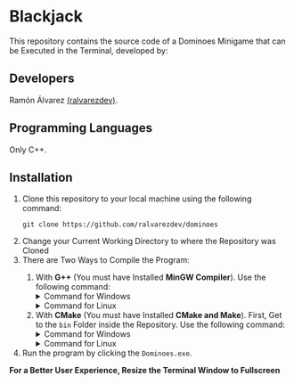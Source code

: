 # Blackjack
This repository contains the source code of a Dominoes Minigame that can be Executed in the Terminal, developed by:

## Developers
Ramón Álvarez <a href="https://github.com/ralvarezdev">(ralvarezdev)</a>.

## Programming Languages
Only C++.

## Installation

<ol>
<li>Clone this repository to your local machine using the following command:

```git clone https://github.com/ralvarezdev/dominoes```
</li>

<li>Change your Current Working Directory to where the Repository was Cloned</li>

<li>There are Two Ways to Compile the Program:</li>

<ol>
<li>With <strong>G++</strong> (You must have Installed <strong>MinGW Compiler</strong>). Use the following command:

<details>
<summary>Command for Windows</summary>

```g++ -o bin\Dominoes.exe src\main.cpp src\lib\cards.cpp src\lib\cards.h src\lib\input.cpp src\lib\input.h src\lib\terminal.cpp src\lib\terminal.h```

</details>

<details>
<summary>Command for Linux</summary>

```g++ -o bin/Dominoes.exe src/main.cpp src/lib/cards.cpp src/lib/cards.h src/lib/input.cpp src/lib/input.h src/lib/terminal.cpp src/lib/terminal.h```

</details></li>

<li>With <strong>CMake</strong> (You must have Installed <strong>CMake and Make</strong>). First, Get to the <code>bin</code> Folder inside the Repository. Use the following command:

<details>
<summary>Command for Windows</summary>

```cmake -S ..\ -G "MinGW Makefiles" -B .\ && make```

</details>

<details>
<summary>Command for Linux</summary>

```cmake -S ../ -G "MinGW Makefiles" -B ./ && make```

</details></li></ol>

<li>Run the program by clicking the <code>Dominoes.exe</code>.</li>
</ol>

<strong>For a Better User Experience, Resize the Terminal Window to Fullscreen</strong>